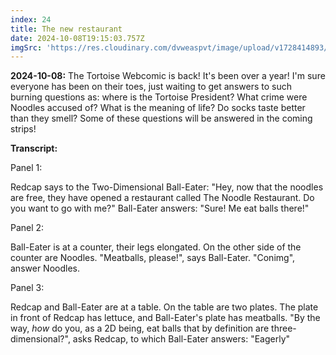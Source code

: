 ```yaml
---
index: 24
title: The new restaurant
date: 2024-10-08T19:15:03.757Z
imgSrc: 'https://res.cloudinary.com/dvweaspvt/image/upload/v1728414893/24_liajyw.png'
---
```


**2024-10-08:** The Tortoise Webcomic is back! It's been over a year! I'm sure everyone has been on their toes, just waiting to get answers to such burning questions as: where is the Tortoise President? What crime were Noodles accused of? What is the meaning of life? Do socks taste better than they smell? Some of these questions will be answered in the coming strips!

**Transcript:**

Panel 1:

Redcap says to the Two-Dimensional Ball-Eater: "Hey, now that the noodles are free, they have opened a restaurant called The Noodle Restaurant. Do you want to go with me?" Ball-Eater answers: "Sure! Me eat balls there!"

Panel 2:

Ball-Eater is at a counter, their legs elongated. On the other side of the counter are Noodles. "Meatballs, please!", says Ball-Eater. "Conimg", answer Noodles.

Panel 3:

Redcap and Ball-Eater are at a table. On the table are two plates. The plate in front of Redcap has lettuce, and Ball-Eater's plate has meatballs. "By the way, *how* do you, as a 2D being, eat balls that by definition are three-dimensional?", asks Redcap, to which Ball-Eater answers: "Eagerly"
